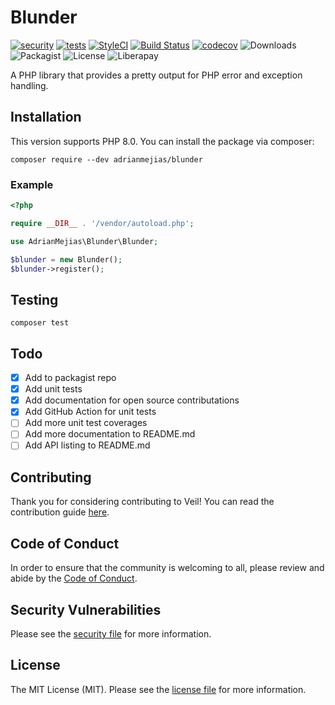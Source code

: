 # Blunder

[![security](https://github.com/adrianmejias/blunder/actions/workflows/security.yml/badge.svg)](https://github.com/adrianmejias/blunder/actions/workflows/security.yml) [![tests](https://github.com/adrianmejias/blunder/actions/workflows/tests.yml/badge.svg)](https://github.com/adrianmejias/blunder/actions/workflows/tests.yml) [![StyleCI](https://github.styleci.io/repos/437670669/shield?branch=main)](https://github.styleci.io/repos/437670669?branch=main) [![Build Status](https://travis-ci.com/adrianmejias/blunder.svg?branch=main)](https://travis-ci.com/adrianmejias/blunder) [![codecov](https://codecov.io/gh/adrianmejias/blunder/branch/main/graph/badge.svg?token=H9OEDX7952)](https://codecov.io/gh/adrianmejias/blunder) ![Downloads](https://img.shields.io/packagist/dt/adrianmejias/blunder) ![Packagist](https://img.shields.io/packagist/v/adrianmejias/blunder) ![License](https://img.shields.io/packagist/l/adrianmejias/blunder) ![Liberapay](https://img.shields.io/liberapay/patrons/adrianmejias.svg?logo=liberapay)

A PHP library that provides a pretty output for PHP error and exception handling.

## Installation

This version supports PHP 8.0. You can install the package via composer:

`composer require --dev adrianmejias/blunder`

### Example
```php
<?php

require __DIR__ . '/vendor/autoload.php';

use AdrianMejias\Blunder\Blunder;

$blunder = new Blunder();
$blunder->register();
```

## Testing

`composer test`

## Todo

- [x] Add to packagist repo
- [x] Add unit tests
- [x] Add documentation for open source contributations
- [x] Add GitHub Action for unit tests
- [ ] Add more unit test coverages
- [ ] Add more documentation to README.md
- [ ] Add API listing to README.md

## Contributing

Thank you for considering contributing to Veil! You can read the contribution guide [here](.github/CONTRIBUTING.md).

## Code of Conduct

In order to ensure that the community is welcoming to all, please review and abide by the [Code of Conduct](.github/CODE_OF_CONDUCT.md).

## Security Vulnerabilities

Please see the [security file](SECURITY.md) for more information.

## License

The MIT License (MIT). Please see the [license file](LICENSE.md) for more information.
